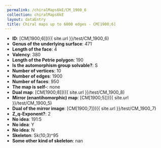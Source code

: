 ```yaml
--- 
 permalink: /chiralMaps6kE/CM_1900_6 
 collection: chiralMaps6kE
 layout: dataEntry
 title: Chiral maps up to 6000 edges - CM[1900;6]
---
```


- **ID**: [CM[1900;6]]({{ site.url }}/test/CM_1900_6)
- **Genus of the underlying surface**: 471
- **Length of the face**: 4
- **Valency**: 380
- **Length of the Petrie polygon**: 190
- **Is the automorphism group solvable?**: S
- **Number of vertices**: 10
- **Number of edges**: 1900
- **Number of faces**: 950
- **The map is self-**: none
- **Dual map**: [CM[1900;8]]({{ site.url }}/test/CM_1900_8)
- **Mirror (enantihomorphic) map**: [CM[1900;5]]({{ site.url }}/test/CM_1900_5)
- **Dual of the mirror image**: [CM[1900;7]]({{ site.url }}/test/CM_1900_7)
- **Z_q-Exponent?**: 2
- **No idea**:  191:5
- **No idea**: Y
- **No idea**: N
- **Skeleton**: Sk(10;3)^95
- **Some other kind of skeleton**: nan
